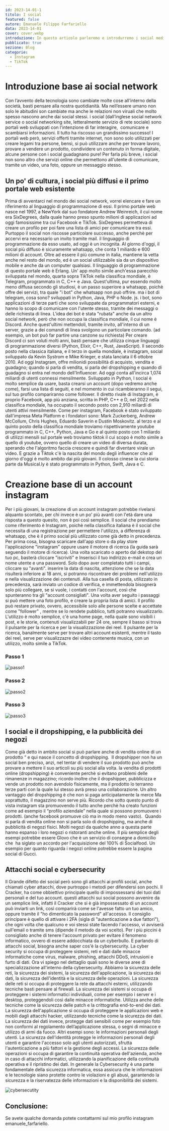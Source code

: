 ```yaml
---
id: 2023-14-01-1
titolo: I social
featured: false
autore: Emanuele Filippo Farfariello
data: 2023-14-01
cover: cover.webp
introduzione: In questo articolo parleremo e introdurremo i social media.
pubblicato: true
sezione: Blog
categorie:
  - Instagram
  - TikTok
---
```



# Introduzione base ai social network
Con l’avvento della tecnologia sono cambiate molte cose all’interno della società, basti pensare alla nostra quotidianità. Ma nell’essere umano non solo le abitudini son cambiate ma anche le relazioni non viruali che molto spesso nascono anche dai social stessi. i social (dall’inglese social network service o social networking site, letteralmente servizio di rete sociale) sono portali web sviluppati con l'intenzione di far interagire,  comunicare e scambiarsi informazioni. Il tutto ha riscosso un grandissimo successo! I portali web però, servizi offerti tramite internet,  non sono solo utilizzati per creare legami tra persone, bensì, si può utilizzare anche per trovare lavoro, provare a vendere un prodotto, condividere un contenuto in forma digitale, alcune persone con i social guadagnano pure! Per farla più breve, i social non sono altro che servizi online che permettono all'utente di comunicare, tramite un video, una foto, oppure un messaggio stesso.   
   
 
## Un po' di cultura, i social più diffusi e il primo portale web esistente
Prima di avventarci nel mondo dei social network, vorrei elencare e fare un riferimento al linguaggio di programmazione di essi.
Il primo portale web nasce nel 1997, a NewYork dal suo fondatore Andrew Weinreich, il cui nome era SixDegrees, dalla quale hanno preso spunto milioni di applicazioni ad oggi famosissime tra cui Facebook e TikTok. SixDegrees permetteva di creare un profilo per poi fare una lista di amici per comunicare tra essi. Purtoppo il social non riscosse particolare successo, anche perchè per accervi era necessario un invito tramite mail. il linguaggio di programmazione da esso usato, ad oggi è un incognita.
Al giorno d'oggi, il social più diffuso è sicuramente whatsapp, che conta 1 miliardo e 600 milioni di account. Oltre ad essere il più comune in italia, mantiene la vetta anche nel resto del mondo, ed è un social utilizzabile sia da un dispositivo mobile e anche da un computer qualsiasi. Il linguaggio di programmazione di questo portale web è Erlang. Un' app molto simile anch'essa parecchio sviluppata nel mondo, quarta sopra TikTok nella classifica mondiale, è Telegram, programmato in C, C++ e Java. Quest'ultima, pur essendo molto meno diffusa secondo gli studiosi, è un passo superiore a whatsapp, poichè offre dei servizi, tra quale "i bot" che whatsapp non può offrire. 
ma i bot di telegram, cosa sono? 
sviluppati in Python, Java, PHP o Node. js. i bot, sono applicazioni di terze parti che sono sviluppate da programmatori esterni, e hanno lo scopo di comunicare con l'utente stesso, tramite dei messaggi o delle richiesta di linea. L'idea dei bot è stata "rubata" anche da un altro social network, però che non occupa la classifica mondiale, il cui nome è Discord. Anche quest'ultimi mettendoli, tramite invito, all'interno di un server, grazie a dei comandi di linea svolgono un particolare comando. (ad esempio, un bot può far partire una canzone su richiesta) Per creare Discord ci son voluti molti anni, basti pensare che utilizza cinque linguaggi di programmazione diversi (Python, Elixir, C++, Rust, JavaScript).
Il secondo posto nella classica italiana, e il terzo in quella mondiale, è instagram, social sviluppato da Kevin Systrom e Mike Krieger, e stata lanciata il 6 ottobre 2010. Ad oggi Instagram, offre milionidi possibilità di acquisto, vendita e guadagno; quando si parla di vendita, si parla del dropshipping e quando di guadagno si entra nel mondo dell'Influencer. Ad oggi conta all'incirca 1,074 miliardi di utenti connessi mensilmente. Sviluppato in Python, l social è molto semplice da usare, basta crearsi un account (dopo vedremo anche come), farsi una lista di seguiti, e nel momento in cui ricambieranno il segui, sul tuo profilo compariranno come follower. Il diretto rivale di Instagram, è proprio Facebook, app più anziana, scritta in PHP, C++ e D, nel 2022 nella classifica mondiale, ha occupato il secondo posto con 2,910 miliardi di utenti attivi mensilmente. Come per instagram, Facebook è stato sviluppato dall'impresa Meta Platform e i fondatori sono: Mark Zuckerberg, Andrew McCollum, Chris Hughes, Eduardo Saverin e Dustin Moskovitz. al terzo e al quinto posto della classifica mondiale troviamo rispettivamente youtube programmato in 	C, C++, Python, Java e Go e al quinto posto con 1 miliardo di utilizzi mensili sul portale web troviamo tiktok il cui scopo è molto simile a quello di youtube, ovvero quello di creare un video di diversa durata, sperando che l'algoritmo faccia crescere e quindi far diventare virale un video. E grazie a Tiktok c'è la nascita del mondo degli influencer che al giorno d'oggi è molto ambito dai più giovani. Il colosso cinese la cui storia parte da Musical.ly è stato programmato in Python, Swift, Java e C. 

# Creazione base di un account instagram
Per i più giovani, la creazione di un account instagram potrebbe rivelarsi alquanto scontato, per chi invece è un po' più avanti con l'età dare una risposta a questo quesito, non è poi così semplice. Il social che prendiamo come riferimento è Instagram, poichè nella classifica italiana è il social che necessita di una registrazione per permettere l'utilizzo, a differenza di whatsapp, che è il primo social più utilizzato come già detto in precedenza. 
Per prima cosa, bisogna scaricare dall'app store o da play store l'applicazione "instagram" oppure usare il motore di ricerca (la guida sarà seguendo il motore di ricerca). Una volta scaricato o aperto dal dekstop del tuo pc, basterà cliccare "iscriviti" e Inserisci il tuo indirizzo e-mail e crea un nome utente e una password. Solo dopo aver completato tutti i campi, cliccare su "avanti". inserire la data di nascita, attenzione che se la data risulterà inferiore ai 18 anni, si potranno riscontrare dei problemi nell'utilizzo e nella visualizzazione dei contenuti. Alla tua casella di posta, utilizzato in precedenza,  sarà inviato un codice di verifica, e immettendola bisognerà solo più collegare, se si vuole, i contatti con l'account, così che spunteranno tra gli "account consigliati". 
Una volta aver seguito i passaggi si può mettere una foto profilo, e creare la propria lista di amici. Il profilo può restare privato, ovvero, accessibile solo alle persone scelte e accettate come "follower" , mentre se lo rendete pubblico, tutti potranno visualizzarlo.
L'utilizzo è molto semplice, c'è una home page, nella quale sono visibili i post, e le storie, contenuti visualizzabili per 24 ore, sempre il basso si trova il pulsante per la ricerca e per la visualizzazione dei reel. Il pulsante per la ricerca, banalmente serve per trovare altri account esistenti, mentre il tasto dei reel, serve per visualizzazre dei video contenente musica, con un utilizzo, molto simile a TikTok.   

 ### Passo 1

![passo1](/img/posts/i-social/social.webp)

### Passo 2 

![passo2](/img/posts/i-social/isc.webp)

### Passo 3

![passo3](/img/posts/i-social/priv.webp)


## I social e il dropshipping, e la pubblicità dei negozi
Come già detto in ambito social si può parlare anche di vendita online di un prodotto “ e qui nasce il concetto di dropshipping. 
Il dropshipper non ha un social ben preciso, anzi, nel tentar di vendere il suo prodotto può anche provare a mettere il suo articoli su più social alla volta. la vendita di prodotti online (dropshipping) è conveniente perchè si evitano problemi delle rimanenze in magazzino; ricordo inoltre che il dropshipper, pubblicizza e vende un prodotto non avendolo fisicamente, ma il prodotto lo terranno terze parti con la quale lui stesso avrà preso una collaborazione. Un altro vantaggio del dropshipping è che non si paga anticipatamente la merce Ma soprattutto, il magazzino non serve più. Ricordo che sotto questo punto di vista instagram sta promuovendo il tutto anche perchè ha creato funzioni come ad esempio il “profilo aziendale” nella quale si possono promuovere i prodotti. (anche facebook promuove ciò ma in modo meno vasto).  Quando si parla di vendita online non si parla solo di dropshipping, ma anche di pubblicità di negozi fisici. Molti negozi da qualche anno a questa parte hanno espanso i loro negozi o ristoranti anche online. Il più semplice degli esempi potrebbe essere Glovo che è un servizio di consegne a domicilio che  ha siglato un accordo per l'acquisizione del 100% di Socialfood. Un esempio per quanto riguarda i negozi online potrebbe essere la pagina social di Gucci. 

## Attacchi social e cybersecurity
Il Grande difetto dei social però sono gli attacchi ai profili social, anche chiamati cyber attacchi, dove purtroppo i metodi per difendersi son pochi. Il Cracker, ha come obbiettivo principale quello di impossessarsi dei tuoi dati personali e del tuo account. questi attacchi sui social possono avvenire da un semplice link, infatti il Cracker che si è già impossessato di un account può inviarti un link, così comparirà come se l'avesse fatto un tuo amico, oppure tramite il "ho dimenticato la password" all'accesso. Il consiglio principare è quello di attivare i 2FA (sigla di "autenticazione a due fattori"), che ogni volta che qualcuno e voi stessi state facendo l'accesso, vi avviserà sull'email o tramite sms (dipende il metodo da voi scelto). Per i più piccini è consigliato anche di tenere l'account privato per evitare il fenomeno informatico, ovvero di essere addocchiata da un cyberbullo. 
E parlando di attacchi social, bisogna anche saper cos'è la cybersecurity. 
La cyber security si occupa di proteggere sistemi, reti e dati dalle minacce informatiche come virus, malware, phishing, attacchi DDoS, intrusioni e furto di dati. Ora vi spiego nel dettaglio quali sono le  diverse aree di specializzazione all'interno della cybersecurity. Abbiamo la sicurezza delle reti, la sicurezza dei sistemi, la sicurezza dell'applicazione, la sicurezza dei dati, la sicurezza dell'identità e la sicurezza delle operazioni. La sicurezza delle reti si occupa di proteggere la rete da attacchi esterni, utilizzando tecniche basti pensare al firewall. La sicurezza dei sistemi si occupa di proteggere i sistemi informatici individuali, come per esempio i server e i desktop, proteggendoli così dalle minacce informatiche. Utilizza anche delle tecniche come la sicurezza delle patch e la crittografia end-to-end dei dati. La sicurezza dell'applicazione si occupa di proteggere le applicazioni web e mobili dagli attacchi hacker, utilizzando tecniche come la sicurezza dei dati. La sicurezza dei dati invece, protegge dati sensibili come per esempio foto non conformi al regolamento dell’applicazione stessa, o segni di minacce e utilizzo di armi da fuoco.
Altri esempi sono: 
le informazioni personali degli utenti.
La sicurezza dell'identità protegge le informazioni personali degli utenti e garantire l'accesso solo agli utenti autorizzati, sfrutta l'autenticazione a più fattori e la gestione degli accessi.
La sicurezza delle operazioni si occupa di garantire la continuità operativa dell'azienda, anche in caso di attacchi informatici, utilizzando la pianificazione della continuità operativa e il ripristino dei dati.
In generale la Cybersecurity è una parte fondamentale della sicurezza informatica, essa assicura che le informazioni e le tecnologie siano protette contro le violazioni e gli abusi, garantendo la sicurezza e la riservatezza delle informazioni e la disponibilità dei sistemi. 

![cybersecutity](/img/posts/i-social/cybersecuriti.webp)

## Conclusione:
Se avete qualche domanda potete contattarmi sul mio profilo instagram emanuele_farfariello.